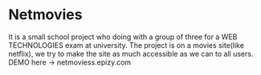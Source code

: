 # Netmovies
It is a small school project who doing with a group of three for a WEB TECHNOLOGIES exam at university.
The project is on a movies site(like netflix), we try to make the site as much accessible as we can to all users.
DEMO here -> netmoviess.epizy.com
